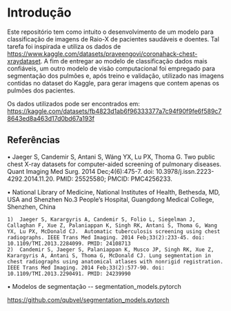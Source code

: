 # Introdução
Este repositório tem como intuito o desenvolvimento de um modelo para classificação de imagens de Raio-X de pacientes saudáveis e doentes. Tal tarefa foi inspirada e utiliza os dados de https://www.kaggle.com/datasets/praveengovi/coronahack-chest-xraydataset. A fim de entregar ao modelo de classificação dados mais confiáveis, um outro modelo de visão computacional foi empregado para segmentação dos pulmões e, após treino e validação, utilizado nas imagens contidas no dataset do Kaggle, para gerar imagens que contem apenas os pulmões dos pacientes.

Os dados utilizados pode ser encontrados em: https://kaggle.com/datasets/fb4823d1ab6f96333377a7c94f90f9fe6f589c78643ed8a463d17d0bd67a193f

## Referências

•	Jaeger S, Candemir S, Antani S, Wáng YX, Lu PX, Thoma G. Two public chest X-ray datasets for computer-aided screening of pulmonary diseases. Quant Imaging Med Surg. 2014 Dec;4(6):475-7. doi: 10.3978/j.issn.2223-4292.2014.11.20. PMID: 25525580; PMCID: PMC4256233.
  
• National Library of Medicine, National Institutes of Health, Bethesda, MD, USA and Shenzhen No.3 People’s Hospital, Guangdong Medical College, Shenzhen, China

    1)	Jaeger S, Karargyris A, Candemir S, Folio L, Siegelman J, Callaghan F, Xue Z, Palaniappan K, Singh RK, Antani S, Thoma G, Wang YX, Lu PX, McDonald CJ.  Automatic tuberculosis screening using chest radiographs. IEEE Trans Med Imaging. 2014 Feb;33(2):233-45. doi: 10.1109/TMI.2013.2284099. PMID: 24108713
    2)	Candemir S, Jaeger S, Palaniappan K, Musco JP, Singh RK, Xue Z, Karargyris A, Antani S, Thoma G, McDonald CJ. Lung segmentation in chest radiographs using anatomical atlases with nonrigid registration. IEEE Trans Med Imaging. 2014 Feb;33(2):577-90. doi: 10.1109/TMI.2013.2290491. PMID: 24239990
 
• Modelos de segmentação -- segmentation_models.pytorch 

https://github.com/qubvel/segmentation_models.pytorch
